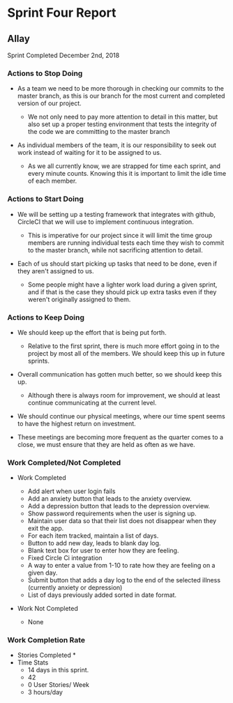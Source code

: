 # Sprint Four Report
## Allay
Sprint Completed December 2nd, 2018

### Actions to Stop Doing
* As a team we need to be more thorough in checking our commits to the master branch, as this is our branch for the most current and completed version of our project.
  * We not only need to pay more attention to detail in this matter, but also set up a proper testing environment that tests the integrity of the code we are committing to the master branch

* As individual members of the team, it is our responsibility to seek out work instead of waiting for it to be assigned to us.
  * As we all currently know, we are strapped for time each sprint, and every minute counts. Knowing this it is important to limit the idle time of each member.
  
### Actions to Start Doing
* We will be setting up a testing framework that integrates with github, CircleCI that we will use to implement continuous integration.
  * This is imperative for our project since it will limit the time group members are running individual tests each time they wish to commit to the master branch, while not sacrificing attention to detail.

* Each of us should start picking up tasks that need to be done, even if they aren't assigned to us.
  * Some people might have a lighter work load during a given sprint, and if that is the case they should pick up extra tasks even if they weren't originally assigned to them.
 
### Actions to Keep Doing

* We should keep up the effort that is being put forth.
  * Relative to the first sprint, there is much more effort going in to the project by most all of the members. We should keep this up in future sprints.

* Overall communication has gotten much better, so we should keep this up.
  * Although there is always room for improvement, we should at least continue communicating at the current level.
  
 * We should continue our physical meetings, where our time spent seems to have the highest return on investment.
  * These meetings are becoming more frequent as the quarter comes to a close, we must ensure that they are held as often as we have.

### Work Completed/Not Completed
* Work Completed
  * Add alert when user login fails
  * Add an anxiety button that leads to the anxiety overview.
  * Add a depression button that leads to the depression overview.
  * Show password requirements when the user is signing up.
  * Maintain user data so that their list does not disappear when they exit the app.
  * For each item tracked, maintain a list of days.
  * Button to add new day, leads to blank day log.
  * Blank text box for user to enter how they are feeling.
  * Fixed Circle Ci integration 
  * A way to enter a value from 1-10 to rate how they are feeling on a given day.
  * Submit button that adds a day log to the end of the selected illness (currently anxiety or depression)
  * List of days previously added sorted in date format.

* Work Not Completed
  * None

### Work Completion Rate
* Stories Completed
  * 
* Time Stats
  * 14 days in this sprint.
  * 42
  * 0 User Stories/ Week
  * 3 hours/day
